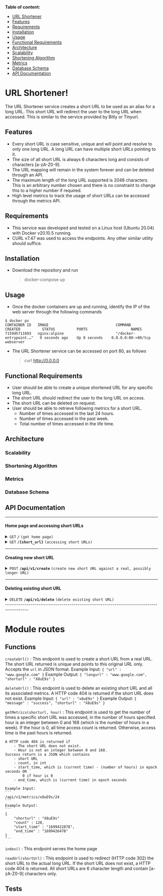 **Table of content:**
- [URL Shortener](#url-shortener)
- [Features](#features)
- [Requirements](#requirements)
- [Installation](#installation)
- [Usage](#usage)
- [Functional Requirements](#functional-requirements)
- [Architecture](#architecture)
- [Scalability](#scalability)
- [Shortening Algorithm](#shortening-algorithm)
- [Metrics](#metrics)
- [Database Schema](#database-schema)
- [API Documentation](#api-documentation)

# URL Shortener!

The URL Shortener service creates a short URL to be used as an alias for a long URL. This short URL will redirect the user to the long URL when accessed. This is similar to the service provided by Bitly or Tinyurl.

## Features
- Every short URL is case sensitive, unique and will point and resolve to only one long URL. A long URL can have multiple short URLs pointing to it.
- The size of all short URL is always 6 characters long and consists of characters [a-zA-Z0-9].
- The URL mapping will remain in the system forever and can be deleted through an API.
- The maximum length of the long URL supported is 2048 characters. This is an arbitrary number chosen and there is no constraint to change this to a higher number if required.
- High level metrics to track the usage of short URLs can be accessed through the metrics API.

## Requirements
- This service was developed and tested on a Linux host (Ubuntu 20.04) with Docker v20.10.5 running.
- CURL v7.47 was used to access the endpoints. Any other similar utility should suffice. 

## Installation
- Download the repository and run
	> docker-compose up

## Usage
-  Once the docker containers are up and running, identify the IP of the web server through the following commands
```
$ docker ps
CONTAINER ID   IMAGE                               COMMAND                  CREATED          STATUS          PORTS                    NAMES
7159d5711693   nginx:alpine                        "/docker-entrypoint.…"   9 seconds ago    Up 8 seconds    0.0.0.0:80->80/tcp       webserver
```
 - The URL Shortener service can be accessed on port 80, as follows
	> curl http://0.0.0.0
	
## Functional Requirements
- User should be able to create a unique shortened URL for any specific long URL.
- The short URL should redirect the user to the long URL on access.
- The short URL can be deleted on request.
- User should be able to retrieve following metrics for a short URL.
	- Number of times accessed in the last 24 hours.
	- Number of times accessed in the past week.
	- Total number of times accessed in the life time.

## Architecture

### Scalability

### Shortening Algorithm

### Metrics

### Database Schema

## API Documentation

------------------------------------------------------------------------------------------

#### Home page and accessing short URLs

<details>
 <summary><code>GET</code> <code><b>/</b></code> <code>(get home page)</code></summary>

##### Parameters

> None

##### Responses

> | http code     | content-type                      | response                                                            |
> |---------------|-----------------------------------|---------------------------------------------------------------------|
> | `200`         |  `application/json`               | Welcome to URL Shortener service                                    |

##### Example cURL

> ```javascript
>  curl GET http://localhost/
> ```

</details>

<details>
 <summary><code>GET</code> <code><b>/{short_url}</b></code> <code>(accessing short URLs)</code></summary>

##### Parameters

> None

##### Responses

> | http code     | content-type                      | response                                                            |
> |---------------|-----------------------------------|---------------------------------------------------------------------|
> | `302`         |                                   | Redirected to the original long URL                                 |
> | `400`         | `application/json`                | `{"code":"404","message":"Page does not exist"}`                    |

##### Example cURL

> ```javascript
>  curl GET http://localhost/u6Ht3e
> ```

</details>

------------------------------------------------------------------------------------------

#### Creating new short URL

<details>
 <summary><code>POST</code> <code><b>/api/v1/create</b></code> <code>(create new short URL against a real, possibly longer URL)</code></summary>

##### Parameters

> | name              |  type     | data type      | description                                                       |
> |-------------------|-----------|----------------|-------------------------------------------------------------------|
> | `url`             |  required | string         | The long URL against which a short URL needs to be created        |


##### Responses

> | http code     | content-type                      | response                                                                   |
> |---------------|-----------------------------------|----------------------------------------------------------------------------|
> | `200`         | `application/json`                | `{"longurl":"<original_longurl>","shorturl":"<created_short_url>"}`        |
> | `404`         | `application/json`                | `{"message":"A URL is required to create a shortened alias to it"}`        |
> | `500`         | `application/json`                | `{"longurl":"<original_longurl>","message":"Failed to create short url"}`  |

##### Example cURL

> ```javascript
>  curl -X POST -H "Content-Type: application/json" --data '{"url" : "www.google.com"}' http://localhost/
> ```

</details>

------------------------------------------------------------------------------------------

#### Deleting existing short URL

<details>
  <summary><code>DELETE</code> <code><b>/api/v1/delete</b></code> <code>(delete existing short URL)</code></summary>

##### Parameters

> | name              |  type     | data type      | description                                   |
> |-------------------|-----------|----------------|-----------------------------------------------|
> | `url`             |  required | string         | The short URL that needs to be deleted        |

##### Responses

> | http code     | content-type              | response                                          |
> |---------------|---------------------------|---------------------------------------------------|
> | `200`         | `application/json`        | `{"shorturl":"<shorturl>","message":"success"}`   |

##### Example cURL

> ```javascript
>  curl -X DELETE -H "Content-Type: application/json" --data '{"url" : "X8uE9s"}' http://localhost/
> ```

</details>
------------------------------------------------------------------------------------------










Module routes
=============

Functions
---------


`createUrl()`
:   This endpoint is used to create a short URL from a real URL.
    The short URL returned is unique and points to this original URL only.
    Accepts the `url` in JSON format.
    Example Input:
    ```
    {
        "url" : "www.google.com"
    }
    ```
    Example Output:
    ```
    {
        "longurl" : "www.google.com",
        "shorturl" : "X8uE9s"
    }
    ```


`deleteUrl()`
:   This endpoint is used to delete an existing short URL and all its associated metrics.
    A HTTP code 404 is returned if the short URL does not exist.
    Example Input:
    ```
    {
        "url" : "x8uE9s"
    }
    ```
    Example Output:
    ```
    {
        "message" : "success",
        "shorturl" : "X8uE9s"
    }
    ```


`getMetrics(shorturl, hour)`
:   This endpoint is used to get the number of times a specific short URL was accessed,
    in the number of hours specified.
    hour is an integer between 0 and 168 (which is the number of hours in a week).
    If the hour is 0, all time access count is returned. Otherwise, access time is the past
    <hour> hours is returned.

    A HTTP code 404 is returned if
        - The short URL does not exist.
        - Hour is not an integer between 0 and 168.
    Success return is a JSON which contains
        - short URL
        - count, in int
        - start_time, which is (current time) - (number of hours) in epoch seconds OR
            0 if hour is 0
        - end_time, which is (current time) in epoch seconds

    Example Input:
    ```
    /api/v1/metrics/x8uE9s/24
    ```
    Example Output:
    ```
    {
        "shorturl" : "X8uE9s"
        "count" : 128,
        "start_time" : "1699422878",
        "end_time" : "1699426478"
    }
    ```


`index()`
:   This endpoint serves the home page


`readUrl(shortUrl)`
:   This endpoint is used to redirect (HTTP code 302) the short URL to the actual long URL.
    If the short URL does not exist, a HTTP code 404 is returned.
    All short URLs are 6 character length and contain [a-zA-Z0-9] characters only.



## Tests
